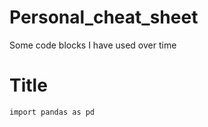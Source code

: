 # Personal_cheat_sheet
Some code blocks I have used over time

# Title

```
import pandas as pd
```
